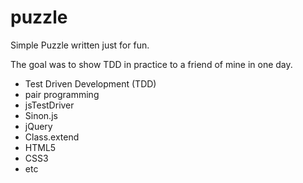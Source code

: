 puzzle
======

Simple Puzzle written just for fun.

The goal was to show TDD in practice to a friend of mine in one day.

+ Test Driven Development (TDD)
+ pair programming
+ jsTestDriver
+ Sinon.js
+ jQuery
+ Class.extend
+ HTML5
+ CSS3
+ etc
